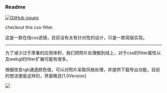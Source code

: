 ### Readme


[![GitHub issues](https://img.shields.io/github/issues/Kelier/chameleon-filter.svg?style=popout-square)](https://github.com/Kelier/chameleon-filter/issues)

checkout this css-filter.

这是一款在线css滤镜，目前没有太有针对性的设计，只是一款简版实现。

---

为了减少过于厚重的应用体积，我们把照片处理搬到线上，对于css的filter属性以及webgl的filter扩展可能有很多。

根据改变rgb通道颜色值，可以对照片采取风格处理，并提供下载导出功能，目前的想法便是这样的，界面略丑[1.0Version]

![](/chameleon.gif)
